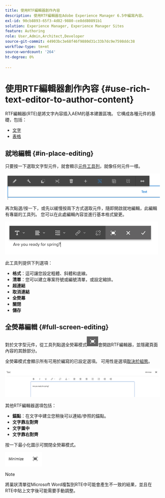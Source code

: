 ```yaml
---
title: 使用RTF編輯器創作內容
description: 使用RTF編輯器在Adobe Experience Manager 6.5中編寫內容。
exl-id: 90cb8893-65f3-4d82-9880-ce8dd80891b1
solution: Experience Manager, Experience Manager Sites
feature: Authoring
role: User,Admin,Architect,Developer
source-git-commit: 44903bc3e68f46f9880d31c33b7dc9e7598ddc38
workflow-type: tm+mt
source-wordcount: '264'
ht-degree: 0%

---
```


# 使用RTF編輯器創作內容 {#use-rich-text-editor-to-author-content}

RTF編輯器(RTE)是將文字內容插入AEM的基本建置區塊。 它構成各種元件的基礎，包括：

* [文字](https://experienceleague.adobe.com/zh-hant/docs/experience-manager-core-components/using/wcm-components/text)
* [表格](https://experienceleague.adobe.com/zh-hant/docs/experience-manager-core-components/using/wcm-components/text#table)

## 就地編輯 {#in-place-editing}

只要按一下選取文字型元件，就會顯示[元件工具列](/help/sites-authoring/editing-content.md#edit-configure-copy-cut-delete-paste)，就像任何元件一樣。

![screen_shot_2018-03-21at163054](assets/screen_shot_2018-03-21at163054.png)

再次點選/按一下，或先以緩慢按兩下方式選取元件，隨即開啟就地編輯，此編輯有專屬的工具列。 您可以在此處編輯內容並進行基本格式變更。

![screen_shot_2018-03-21at163214](assets/screen_shot_2018-03-21at163214.png)

此工具列提供下列選項：

* **格式**：這可讓您設定粗體、斜體和底線。
* **清單**：您可以建立專案符號或編號清單，或設定縮排。
* **超連結**
* **取消連結**
* **全熒幕**
* **關閉**
* **儲存**

## 全熒幕編輯 {#full-screen-editing}

對於文字型元件，從工具列點選全熒幕模式![全熒幕編輯模式](do-not-localize/screen_shot_2018-03-21at163236.png)會開啟RTF編輯器，並隱藏頁面內容的其餘部分。

全熒幕模式會顯示所有可用於編寫的已設定選項。 可用性是選項[取決於組態](/help/sites-administering/rich-text-editor.md)。

![screen_shot_2018-03-21at163248](assets/screen_shot_2018-03-21at163248.png)

其他RTF編輯器選項包括：

* **錨點**：在文字中建立您稍後可以連結/參照的錨點。
* **文字靠左對齊**
* **文字置中**
* **文字靠右對齊**

按一下最小化圖示可關閉全熒幕模式。

![screen_shot_2018-03-21at163323](assets/screen_shot_2018-03-21at163323.png)

>[!NOTE]
>
>將巢狀清單從Microsoft Word複製到RTE中可能會產生不一致的結果，並且在RTE中貼上文字後可能需要手動調整。
